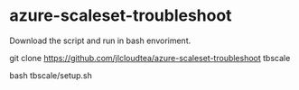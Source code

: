 # azure-scaleset-troubleshoot

Download the script and run in bash envoriment. 

git clone https://github.com/jlcloudtea/azure-scaleset-troubleshoot tbscale

bash tbscale/setup.sh
